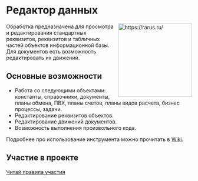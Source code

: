 # Редактор данных
<img align="right" width="200"
     alt="https://rarus.ru/"
     src="https://rarus.ru/local/templates/rarus.light/front/build/img/svg/logo.svg">

Обработка предназначена для просмотра и редактирования стандартных реквизитов, реквизитов и табличных частей объектов информационной базы. Для документов есть возможность редактировать их движений.

## Основные возможности

- Работа со следующими объектами: константы, справочники, документы, планы обмена, ПВХ, планы счетов, планы видов расчета, бизнес процессы, задачи.
- Редактирование реквизитов объектов.
- Редактирование движений документов.
- Возможность выполнения произвольного кода.

Подробнее про использование инструмента можно прочитать в [Wiki](https://github.com/grialerarus/DataEditor/wiki).

## Участие в проекте

[Читай правила участия](CONTRIBUTING.md)
